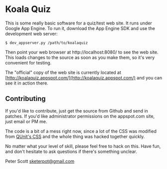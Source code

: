 Koala Quiz
==========

This is some really basic software for a quiz/test web site. It runs
under Google App Engine. To run it, download the App Engine SDK and
use the development web server:

    $ dev_appserver.py /path/to/koalaquiz

Then point your web browser at http://localhost:8080/ to see the web
site. This loads changes to the source as soon as you make them, so
it's very convenient for testing.

The "official" copy of the web site is currently located at
[http://koalaquiz.appspot.com/](http://koalaquiz.appspot.com/) and you
can see it in action there.

Contributing
------------

If you'd like to contribute, just get the source from Github and send
in patches. If you'd like administrator permissions on the appspot.com
site, just email or PM me.

The code is a bit of a mess right now, since a lot of the CSS was
modified from [QUnit's
CSS](http://github.com/jquery/qunit/blob/master/qunit/qunit.css) and
the whole thing was hacked together quickly.

No matter what your level of skill, please feel free to hack on
this. Have fun, and don't hesitate to ask questions if there's
something unclear.

Peter Scott
sketerpot@gmail.com
